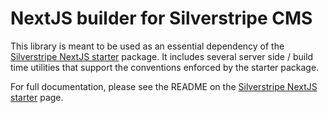 # NextJS builder for Silverstripe CMS

This library is meant to be used as an essential dependency
of the [Silverstripe NextJS starter](https://github.com/silverstripe/silverstripe-nextjs-starter) package. It includes several server side / build time utilities that support the conventions enforced by the starter package.

For full documentation, please see the README on the [Silverstripe NextJS starter](https://github.com/silverstripe/silverstripe-nextjs-starter) page.
